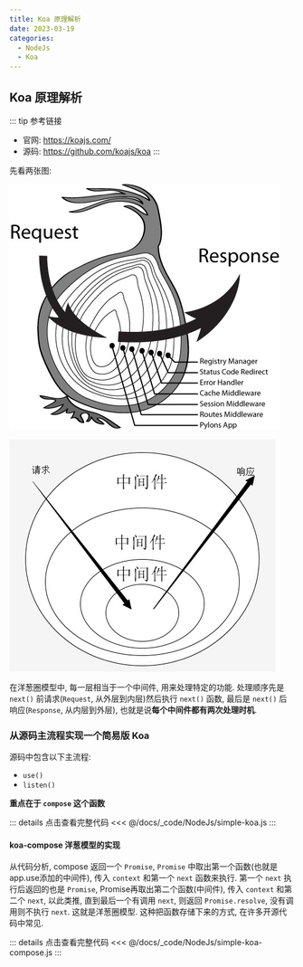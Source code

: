 ```yaml
---
title: Koa 原理解析
date: 2023-03-19
categories:
  - NodeJs
  - Koa
---
```


## Koa 原理解析

::: tip 参考链接
- 官网: https://koajs.com/
- 源码: https://github.com/koajs/koa
:::

先看两张图:

![koa模型](/images/NodeJs/koa-model.png)

![koa中间件](/images/NodeJs/koa-middleware.png)

在洋葱圈模型中, 每一层相当于一个中间件, 用来处理特定的功能. 处理顺序先是 `next()` 前请求(`Request`, 从外层到内层)然后执行 `next()` 函数, 最后是 `next()` 后响应(`Response`, 从内层到外层), 也就是说**每个中间件都有两次处理时机**.

### 从源码主流程实现一个简易版 Koa

源码中包含以下主流程:

- `use()`
- `listen()`

**重点在于 `compose` 这个函数**

::: details 点击查看完整代码
<<< @/docs/_code/NodeJs/simple-koa.js
:::


#### koa-compose 洋葱模型的实现

从代码分析, compose 返回一个 `Promise`, `Promise` 中取出第一个函数(也就是app.use添加的中间件), 传入 `context` 和第一个 `next` 函数来执行. 第一个 `next` 执行后返回的也是 `Promise`, Promise再取出第二个函数(中间件), 传入 `context` 和第二个 `next`, 以此类推, 直到最后一个有调用 `next`, 则返回 `Promise.resolve`, 没有调用则不执行 `next`. 这就是洋葱圈模型. 这种把函数存储下来的方式, 在许多开源代码中常见.

::: details 点击查看完整代码
<<< @/docs/_code/NodeJs/simple-koa-compose.js
:::

